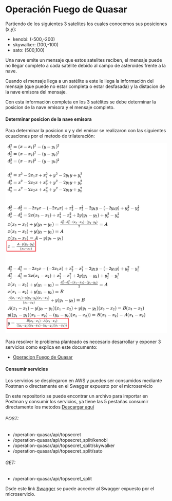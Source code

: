 # Operación Fuego de Quasar

Partiendo de los siguientes 3 satelites los cuales conocemos sus posiciones (x,y):
 - kenobi: (-500,-200)
 - skywalker: (100,-100)
 - sato: (500,100)

Una nave emite un mensaje que estos satelites reciben, el mensaje puede no llegar completo a cada satélite debido al campo de asteroides frente a la nave.

Cuando el mensaje llega a un satélite a este le llega la información del mensaje (que puede no estar completa o estar desfasada) y la distacion de la nave emisora del mensaje.

Con esta información completa en los 3 satélites se debe determinar la posicion de la nave emisora y el mensaje completo.

#### Determinar posicion de la nave emisora

Para determinar la posicion x y y del emisor se realizaron con las siguientes ecuaciones por el metodo de trilateración:

![](https://github.com/PedroVega93/operationQuasar/blob/main/doc/formula_trilateracion.png)

Para resolver le problema planteado es necesario desarrollar y exponer 3 servicios como explica en este documento: 

- [Operacion Fuego de Quasar](https://github.com/PedroVega93/operationQuasar/blob/main/doc/Operacion%20Fuego%20de%20Quasar.pdf "Problema planteado")

#### Consumir servicios 

Los servicios se desplegaron en AWS y puedes ser consumidos mediante Postman o directamente en el Swagger expuesto por el microservicio

En este repositorio se puede encontrar un archivo para importar en Postman y consumir los servicios, ya tiene las 5 pestañas consumir directamente los metodos [Descargar aquí](https://github.com/PedroVega93/operationQuasar/blob/main/doc/Operation-quasar.postman_collection_POSTMAN.json)
###### POST:
- /operation-quasar/api/topsecret 
- /operation-quasar/api/topsecret_split/kenobi
- /operation-quasar/api/topsecret_split/skywalker
- /operation-quasar/api/topsecret_split/sato
###### GET:
- /operation-quasar/api/topsecret_split

Dsde este link [Swagger](http://52.22.71.80:8080/operation-quasar/api/swagger-ui.html) se puede acceder al Swagger expuesto por el microservicio.
